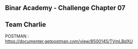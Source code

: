 ## Binar Academy - Challenge Chapter 07

## Team Charlie

POSTMAN :
https://documenter.getpostman.com/view/8500145/TVmLBdXU
